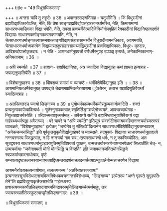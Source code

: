 +++
title = "49 विधुराधिकरणम्"

+++
॥ अन्तरा चापि तु तद्दृष्टेः ॥ 36 ॥ अवान्तरसङ्गतिमाह - चतुर्णामिति । किं विधुरादीनां ब्रह्मविद्याधिकारोऽस्ति, नेति, किं तेषां साङ्गब्रह्मविद्योपसंहारसामर्थ्यमस्ति, नेति, किमाश्रमाणां साधारणधमाङ्गिका विद्या भवेति, नेति, तपसा ब्रह्मचर्येणेत्यादिविनियोगोपवृहितं रैक्कादीनां विद्यानिष्ठत्वदर्शनं विद्यायाः साधारणकर्माङ्गकत्वमवगमयति, नेति, न चेत्साधारणधर्माङ्गकत्वासम्भवात्साङ्गविद्यापसंहारासामर्थ्येन विधुरादीनामनधिकारः, अवगमयति, चेत्साधारणधर्माभ्गकत्वेन विद्यायास्तदुपसंहारसामर्थ्याद्विधुरादीनां ब्रह्मविद्याधिकारः, विधुरः- मृतदारः, आदिशब्दोपात्त्रोकृतदारः । न चेति - आश्रमधार्मनुपपत्तौ वर्णधर्मैरनुग्रह उपपद्य इत्यर्थः, अनैकान्तिकानाम्- अनियतानाम् ॥ 36 ॥

॥ अपि स्मर्य्यते ॥ 37 ॥ ब्राह्मणः- ब्रह्मविद्यानिष्ठः, अत्र जपादिना विद्यानुग्रहः कथं ज्ञायत इत्यत्राह - जपाद्यनुग्रहतियेति ॥ 37 ॥

॥ विशेषानुग्रहश्च ॥ 38 ॥ विोषशब्दं समासं च व्याचष्टे - धर्मविशेषैर्विद्यानुग्रह इति । ॥ 38 ॥ आश्रमानियतधमैरेवानुग्रह उपपद्यते चेदाश्रमप्राप्तिक्षमैरप्याश्रमा ुपेक्ष्येरन्, ततश्च यज्ञादिश्रुतिवैयर्थ्यं स्यादित्यत्राह ।

॥ अतस्त्वितरञ् ज्यायो लिङ्गाच्च ॥ 39 ॥ भूयोधर्मकाल्पधर्मेकयोरतुल्यकार्यत्वादिति - शक्तं प्रत्यतुल्यकार्यत्वादित्यर्थः । श्रुतेरनुमापकत्वात् स्मृतिर्लिङ्गशब्देनोच्चयते, आपच्छब्दार्थमाह - निवृत्तब्रह्मचर्यस्येति । परिव्राज्यव्यावृत्त्यर्थमाह - अवैराग्ये सतीति ब्रह्मनिेष्ठष्वनुयायिवैराग्यं यद्वा गार्हस्थ्यधर्मश्रद्धा अवैराग्यम् । परे चापरे च "अपि स्मर्यते" इतिसूत्रं संवर्त्तादीनामाश्रमवहिष्ठनग्नचर्यास्मरणपरं व्याचक्षते, "विशेषानुग्रहश्च" इत्येतत् "जप्येनैव तु संसिध्ये"दित्यनेन साधारणधर्मविशेषैर्विद्यानुग्रसम्भवपरम् "अनेकजन्मसंसिद्धः" इति पूर्वकृतसुकृतैविर्द्यानुग्रहपरं च व्याचक्षते, तदयुक्तं- विद्यायाः साधारणधर्मानुग्राह्यत्वे नग्नचरणस्य विरुद्धत्वात्, न हि नग्नचर्या नाम सवर्ाश्रमसाधारणो धर्मः, न तु क्कचिच्चोदितः, अतः सूत्रद्वयस्य साधारणधर्मानुग्रहपरश्रुतिस्मृतिविषयत्वं युक्तम्, उन्मत्तचर्यास्मरणेनाश्रमानपेक्षत्वं सिध्यतीति चेत्- न, उन्मचर्यायाः "जनेनावमतो योगी योगसिद्धिं च विन्दति" इति जनावमानजनितयोगसिद्धये स्वप्रकर्षाच्छादनार्थत्वाद्, दृष्टे सम्भवत्यदृष्टकल्पनस्यान्याय्यत्वाद्विध्यन्तरादर्शनाच्छादनार्थतयाऽप्युपपन्नेनोन्मत्ताचरणेन विद्याया

आश्रमनैरपेक्ष्यकल्पनायोगात्, तत्कल्पनस्य "अतस्त्वितरज्ज्यायः" इत्यनन्तरसूत्रविरोधादनाश्रमित्वनिषेधकवचनान्तरविरोधाच्च, "लिङ्गाच्च" इत्येतस्य "अग्ने गृहपते सुगृहपतिः तेने"ति ब्रह्मवित्पुण्यकृत्तैजसश्चेति गार्हस्थ्यस्य प्राशस्त्यगमकश्रौतलिङ्गादनाश्रमनिन्दापरस्मृतिलिङ्गाच्चेत्यर्थमाहुः, तत्र ज्यायस्त्वप्रतीतेरस्फुटत्वाच्छ्रौतलिङ्गानादरः ॥ 39 ॥

॥ विधुराधिकरणं समाप्तम् ॥

